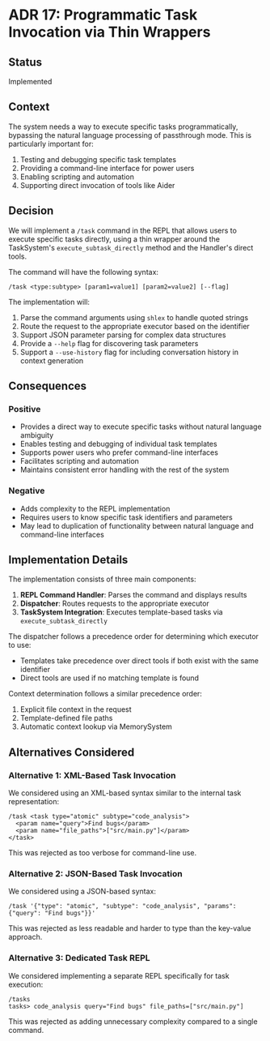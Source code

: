 # ADR 17: Programmatic Task Invocation via Thin Wrappers

## Status

Implemented

## Context

The system needs a way to execute specific tasks programmatically, bypassing the natural language processing of passthrough mode. This is particularly important for:

1. Testing and debugging specific task templates
2. Providing a command-line interface for power users
3. Enabling scripting and automation
4. Supporting direct invocation of tools like Aider

## Decision

We will implement a `/task` command in the REPL that allows users to execute specific tasks directly, using a thin wrapper around the TaskSystem's `execute_subtask_directly` method and the Handler's direct tools.

The command will have the following syntax:

```
/task <type:subtype> [param1=value1] [param2=value2] [--flag]
```

The implementation will:

1. Parse the command arguments using `shlex` to handle quoted strings
2. Route the request to the appropriate executor based on the identifier
3. Support JSON parameter parsing for complex data structures
4. Provide a `--help` flag for discovering task parameters
5. Support a `--use-history` flag for including conversation history in context generation

## Consequences

### Positive

- Provides a direct way to execute specific tasks without natural language ambiguity
- Enables testing and debugging of individual task templates
- Supports power users who prefer command-line interfaces
- Facilitates scripting and automation
- Maintains consistent error handling with the rest of the system

### Negative

- Adds complexity to the REPL implementation
- Requires users to know specific task identifiers and parameters
- May lead to duplication of functionality between natural language and command-line interfaces

## Implementation Details

The implementation consists of three main components:

1. **REPL Command Handler**: Parses the command and displays results
2. **Dispatcher**: Routes requests to the appropriate executor
3. **TaskSystem Integration**: Executes template-based tasks via `execute_subtask_directly`

The dispatcher follows a precedence order for determining which executor to use:
- Templates take precedence over direct tools if both exist with the same identifier
- Direct tools are used if no matching template is found

Context determination follows a similar precedence order:
1. Explicit file context in the request
2. Template-defined file paths
3. Automatic context lookup via MemorySystem

## Alternatives Considered

### Alternative 1: XML-Based Task Invocation

We considered using an XML-based syntax similar to the internal task representation:

```
/task <task type="atomic" subtype="code_analysis">
  <param name="query">Find bugs</param>
  <param name="file_paths">["src/main.py"]</param>
</task>
```

This was rejected as too verbose for command-line use.

### Alternative 2: JSON-Based Task Invocation

We considered using a JSON-based syntax:

```
/task '{"type": "atomic", "subtype": "code_analysis", "params": {"query": "Find bugs"}}'
```

This was rejected as less readable and harder to type than the key-value approach.

### Alternative 3: Dedicated Task REPL

We considered implementing a separate REPL specifically for task execution:

```
/tasks
tasks> code_analysis query="Find bugs" file_paths=["src/main.py"]
```

This was rejected as adding unnecessary complexity compared to a single command.
